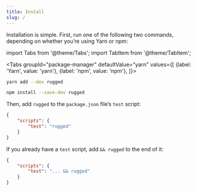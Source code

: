 ```yaml
---
title: Install
slug: /
---
```


Installation is simple. First, run one of the following two commands, depending on whether you’re using Yarn or npm:

import Tabs from '@theme/Tabs';
import TabItem from '@theme/TabItem';

<Tabs
groupId="package-manager"
defaultValue="yarn"
values={[
{label: 'Yarn', value: 'yarn'},
{label: 'npm', value: 'npm'},
]}>
<TabItem value="yarn">

```bash
yarn add --dev rugged
```

</TabItem>
<TabItem value="npm">

```bash
npm install --save-dev rugged
```

</TabItem>
</Tabs>

Then, add `rugged` to the `package.json` file’s `test` script:

```json {3} title="package.json"
{
    "scripts": {
        "test": "rugged"
    }
}
```

If you already have a `test` script, add `&& rugged` to the end of it:

```json {3} title="package.json"
{
    "scripts": {
        "test": "... && rugged"
    }
}
```
